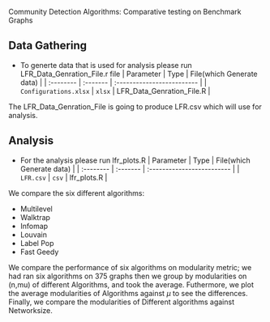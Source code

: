 Community Detection Algorithms: Comparative
testing on Benchmark Graphs
## Data Gathering

* To generte data that is used for analysis please run LFR_Data_Genration_File.r file
| Parameter | Type     | File(which Generate data)                |
| :-------- | :------- | :------------------------- |
| `Configurations.xlsx` | `xlsx` | LFR_Data_Genration_File.R |

The LFR_Data_Genration_File is going to produce LFR.csv which will use for analysis. 
 



## Analysis 

* For the analysis please run lfr_plots.R
| Parameter | Type     | File(which Generate data)                |
| :-------- | :------- | :------------------------- |
| `LFR.csv` | `csv` | lfr_plots.R |

 We compare the six different algorithms:
 * Multilevel
 * Walktrap
 * Infomap
 * Louvain
 * Label Pop
 * Fast Geedy

 We compare the performance of six algorithms on modularity metric; we had ran
 six algorithms on 375 graphs then we group by  modularities on (n,mu)  of different Algorithms, and
 took the average. Futhermore, we plot the average modularities of Algorithms against *μ* to see the differences. Finally, we compare the modularities of Different 
 algorithms against Networksize.  